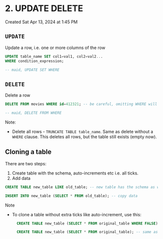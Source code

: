 # 2. UPDATE DELETE
Created Sat Apr 13, 2024 at 1:45 PM

## `UPDATE`
Update a row, i.e. one or more columns of the row
```sql
UPDATE table_name SET col1=val1, col2=val2...
WHERE condition_expression;

-- maid, UPDATE SET WHERE
```

## `DELETE`
Delete a row
```sql
DELETE FROM movies WHERE id=412321; -- be careful, omitting WHERE will delete all rows

-- maid, DELETE FROM WHERE
```

Note:
- Delete all rows - `TRUNCATE TABLE table_name`. Same as delete without a `WHERE` clause. This deletes all rows, but the table still exists (empty now).
## Cloning a table
There are two steps:
1. Create table with the schema, auto-increments etc i.e. all ticks.
2. Add data
```sql
CREATE TABLE new_table LIKE old_table; -- new table has the schema as well as other setup copied

INSERT INTO new_table (SELECT * FROM old_table); -- copy data
```

Note
- To clone a table without extra ticks like auto-increment, use this:
  ```sql
	CREATE TABLE new_table (SELECT * FROM original_table WHERE FALSE); -- clone table, empty, only column types copied

	CREATE TABLE new_table (SELECT * FROM original_table); -- same as above, but with data
	```
